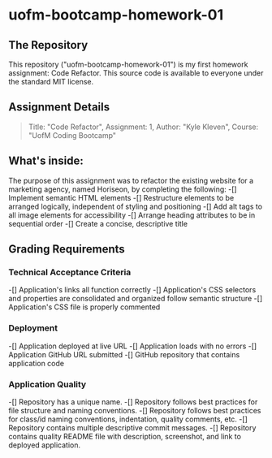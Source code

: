 # uofm-bootcamp-homework-01

## The Repository
This repository ("uofm-bootcamp-homework-01") is my first homework assignment: Code Refactor. This source code is available to everyone under the standard MIT license.

## Assignment Details
>    Title: "Code Refactor",
>    Assignment: 1,
>    Author: "Kyle Kleven",
>    Course: "UofM Coding Bootcamp"

## What's inside:
The purpose of this assignment was to refactor the existing website for a marketing agency, named Horiseon, by completing the following:
-[] Implement semantic HTML elements
-[] Restructure elements to be arranged logically, independent of styling and positioning
-[] Add alt tags to all image elements for accessibility
-[] Arrange heading attributes to be in sequential order
-[] Create a concise, descriptive title

## Grading Requirements 
### Technical Acceptance Criteria
-[] Application's links all function correctly
-[] Application's CSS selectors and properties are consolidated and organized follow semantic structure
-[] Application's CSS file is properly commented

### Deployment
-[] Application deployed at live URL
-[] Application loads with no errors
-[] Application GitHub URL submitted
-[] GitHub repository that contains application code

### Application Quality
-[] Repository has a unique name.
-[] Repository follows best practices for file structure and naming conventions.
-[] Repository follows best practices for class/id naming conventions, indentation, quality comments, etc.
-[] Repository contains multiple descriptive commit messages.
-[] Repository contains quality README file with description, screenshot, and link to deployed application.